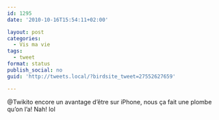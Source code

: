```yaml
---
id: 1295
date: '2010-10-16T15:54:11+02:00'

layout: post
categories:
  - Vis ma vie
tags:
  - tweet
format: status
publish_social: no
guid: 'http://tweets.local/?birdsite_tweet=27552627659'

---
```


@Twikito encore un avantage d’être sur iPhone, nous ça fait une plombe qu’on l’a! Nah! lol